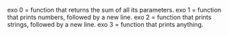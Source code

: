 exo 0 = function that returns the sum of all its parameters.
exo 1 = function that prints numbers, followed by a new line.
exo 2 = function that prints strings, followed by a new line.
exo 3 = function that prints anything.
